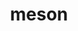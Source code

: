 ---
title: "meson"
layout: cache
categories: [package, develop-2023-05-18]
meta: {"versions": ["1.1.0"], "compilers": ["gcc@=11.1.0", "gcc@=11.3.0", "gcc@=12.1.0", "gcc@=7.3.1", "gcc@=7.5.0"], "oss": ["amzn2", "ubuntu18.04", "ubuntu20.04", "ubuntu22.04"], "platforms": ["linux"], "targets": ["aarch64", "neoverse_n1", "ppc64le", "x86_64_v3"], "stacks": ["aws-ahug", "aws-ahug-aarch64", "aws-isc", "aws-isc-aarch64", "data-vis-sdk", "e4s", "e4s-power", "gpu-tests", "ml-linux-x86_64-cpu", "ml-linux-x86_64-cuda", "ml-linux-x86_64-rocm", "radiuss", "root", "tutorial"], "num_specs": 17, "num_specs_by_stack": {"aws-ahug-aarch64": 2, "root": 17, "aws-isc-aarch64": 2, "aws-ahug": 1, "aws-isc": 1, "radiuss": 1, "e4s-power": 3, "e4s": 3, "gpu-tests": 1, "data-vis-sdk": 4, "tutorial": 2, "ml-linux-x86_64-cpu": 1, "ml-linux-x86_64-cuda": 1, "ml-linux-x86_64-rocm": 1}}
spec_details: [{"hash": "2lnedwmbl47pkk3c5gwj4n4odo5xee3y", "compiler": "gcc@=7.3.1", "versions": ["1.1.0"], "os": "amzn2", "platform": "linux", "target": "aarch64", "variants": ["build_system=python_pip", "patches=0f0b1bd"], "stacks": ["aws-ahug-aarch64", "root", "aws-isc-aarch64"], "size": "-", "tarball": "https://binaries.spack.io/releases/develop-2023-05-18/build_cache/linux-amzn2-aarch64/gcc-7.3.1/meson-1.1.0/linux-amzn2-aarch64-gcc-7.3.1-meson-1.1.0-2lnedwmbl47pkk3c5gwj4n4odo5xee3y.spack"}, {"hash": "27kfpfmt5wsvpj4c3eypyoaftwqown7n", "compiler": "gcc@=7.3.1", "versions": ["1.1.0"], "os": "amzn2", "platform": "linux", "target": "neoverse_n1", "variants": ["build_system=python_pip", "patches=0f0b1bd"], "stacks": ["aws-ahug-aarch64", "root", "aws-isc-aarch64"], "size": "-", "tarball": "https://binaries.spack.io/releases/develop-2023-05-18/build_cache/linux-amzn2-neoverse_n1/gcc-7.3.1/meson-1.1.0/linux-amzn2-neoverse_n1-gcc-7.3.1-meson-1.1.0-27kfpfmt5wsvpj4c3eypyoaftwqown7n.spack"}, {"hash": "j6fatrd7ndtceki5pl75ejejxccyiu4p", "compiler": "gcc@=7.3.1", "versions": ["1.1.0"], "os": "amzn2", "platform": "linux", "target": "x86_64_v3", "variants": ["build_system=python_pip", "patches=0f0b1bd"], "stacks": ["root", "aws-ahug", "aws-isc"], "size": "-", "tarball": "https://binaries.spack.io/releases/develop-2023-05-18/build_cache/linux-amzn2-x86_64_v3/gcc-7.3.1/meson-1.1.0/linux-amzn2-x86_64_v3-gcc-7.3.1-meson-1.1.0-j6fatrd7ndtceki5pl75ejejxccyiu4p.spack"}, {"hash": "vv6p2yd4chzmtgdxntxlp5cxokkophq3", "compiler": "gcc@=7.5.0", "versions": ["1.1.0"], "os": "ubuntu18.04", "platform": "linux", "target": "x86_64_v3", "variants": ["build_system=python_pip", "patches=0f0b1bd"], "stacks": ["root", "radiuss"], "size": "-", "tarball": "https://binaries.spack.io/releases/develop-2023-05-18/build_cache/linux-ubuntu18.04-x86_64_v3/gcc-7.5.0/meson-1.1.0/linux-ubuntu18.04-x86_64_v3-gcc-7.5.0-meson-1.1.0-vv6p2yd4chzmtgdxntxlp5cxokkophq3.spack"}, {"hash": "4qipsb6gznehuuiskvzns63fm34pdeue", "compiler": "gcc@=11.1.0", "versions": ["1.1.0"], "os": "ubuntu20.04", "platform": "linux", "target": "ppc64le", "variants": ["build_system=python_pip", "patches=0f0b1bd"], "stacks": ["root", "e4s-power"], "size": "-", "tarball": "https://binaries.spack.io/releases/develop-2023-05-18/build_cache/linux-ubuntu20.04-ppc64le/gcc-11.1.0/meson-1.1.0/linux-ubuntu20.04-ppc64le-gcc-11.1.0-meson-1.1.0-4qipsb6gznehuuiskvzns63fm34pdeue.spack"}, {"hash": "zqxpvh5qtzwf3tmsfr646up4u3cv7khs", "compiler": "gcc@=11.1.0", "versions": ["1.1.0"], "os": "ubuntu20.04", "platform": "linux", "target": "ppc64le", "variants": ["build_system=python_pip", "patches=0f0b1bd"], "stacks": ["root", "e4s-power"], "size": "-", "tarball": "https://binaries.spack.io/releases/develop-2023-05-18/build_cache/linux-ubuntu20.04-ppc64le/gcc-11.1.0/meson-1.1.0/linux-ubuntu20.04-ppc64le-gcc-11.1.0-meson-1.1.0-zqxpvh5qtzwf3tmsfr646up4u3cv7khs.spack"}, {"hash": "pblkus3xgmy5s6ccsnc2fquctw5rklph", "compiler": "gcc@=11.1.0", "versions": ["1.1.0"], "os": "ubuntu20.04", "platform": "linux", "target": "ppc64le", "variants": ["build_system=python_pip", "patches=0f0b1bd"], "stacks": ["root", "e4s-power"], "size": "-", "tarball": "https://binaries.spack.io/releases/develop-2023-05-18/build_cache/linux-ubuntu20.04-ppc64le/gcc-11.1.0/meson-1.1.0/linux-ubuntu20.04-ppc64le-gcc-11.1.0-meson-1.1.0-pblkus3xgmy5s6ccsnc2fquctw5rklph.spack"}, {"hash": "lpqaiuwx6anukcw4r2sqlc3zzcafxgob", "compiler": "gcc@=11.1.0", "versions": ["1.1.0"], "os": "ubuntu20.04", "platform": "linux", "target": "x86_64_v3", "variants": ["build_system=python_pip", "patches=0f0b1bd"], "stacks": ["e4s", "root", "gpu-tests"], "size": "-", "tarball": "https://binaries.spack.io/releases/develop-2023-05-18/build_cache/linux-ubuntu20.04-x86_64_v3/gcc-11.1.0/meson-1.1.0/linux-ubuntu20.04-x86_64_v3-gcc-11.1.0-meson-1.1.0-lpqaiuwx6anukcw4r2sqlc3zzcafxgob.spack"}, {"hash": "zrxiv3xir4efx7c4zgcqgay27lgkoo3o", "compiler": "gcc@=11.1.0", "versions": ["1.1.0"], "os": "ubuntu20.04", "platform": "linux", "target": "x86_64_v3", "variants": ["build_system=python_pip", "patches=0f0b1bd"], "stacks": ["root", "data-vis-sdk"], "size": "-", "tarball": "https://binaries.spack.io/releases/develop-2023-05-18/build_cache/linux-ubuntu20.04-x86_64_v3/gcc-11.1.0/meson-1.1.0/linux-ubuntu20.04-x86_64_v3-gcc-11.1.0-meson-1.1.0-zrxiv3xir4efx7c4zgcqgay27lgkoo3o.spack"}, {"hash": "fv2wgbn3yejzruouwkijbcqrysruol4t", "compiler": "gcc@=11.1.0", "versions": ["1.1.0"], "os": "ubuntu20.04", "platform": "linux", "target": "x86_64_v3", "variants": ["build_system=python_pip", "patches=0f0b1bd"], "stacks": ["root", "data-vis-sdk"], "size": "-", "tarball": "https://binaries.spack.io/releases/develop-2023-05-18/build_cache/linux-ubuntu20.04-x86_64_v3/gcc-11.1.0/meson-1.1.0/linux-ubuntu20.04-x86_64_v3-gcc-11.1.0-meson-1.1.0-fv2wgbn3yejzruouwkijbcqrysruol4t.spack"}, {"hash": "ldqhf3dc526rercaqzmg2fvkx6on6n6v", "compiler": "gcc@=11.1.0", "versions": ["1.1.0"], "os": "ubuntu20.04", "platform": "linux", "target": "x86_64_v3", "variants": ["build_system=python_pip", "patches=0f0b1bd"], "stacks": ["root", "data-vis-sdk"], "size": "-", "tarball": "https://binaries.spack.io/releases/develop-2023-05-18/build_cache/linux-ubuntu20.04-x86_64_v3/gcc-11.1.0/meson-1.1.0/linux-ubuntu20.04-x86_64_v3-gcc-11.1.0-meson-1.1.0-ldqhf3dc526rercaqzmg2fvkx6on6n6v.spack"}, {"hash": "qkpqoejjiw2t2jeqwgq3dulkhbzie2hy", "compiler": "gcc@=11.1.0", "versions": ["1.1.0"], "os": "ubuntu20.04", "platform": "linux", "target": "x86_64_v3", "variants": ["build_system=python_pip", "patches=0f0b1bd"], "stacks": ["root", "data-vis-sdk"], "size": "-", "tarball": "https://binaries.spack.io/releases/develop-2023-05-18/build_cache/linux-ubuntu20.04-x86_64_v3/gcc-11.1.0/meson-1.1.0/linux-ubuntu20.04-x86_64_v3-gcc-11.1.0-meson-1.1.0-qkpqoejjiw2t2jeqwgq3dulkhbzie2hy.spack"}, {"hash": "ljzrzwnia3yn6gtdknt6t5tkile47toc", "compiler": "gcc@=11.1.0", "versions": ["1.1.0"], "os": "ubuntu20.04", "platform": "linux", "target": "x86_64_v3", "variants": ["build_system=python_pip", "patches=0f0b1bd"], "stacks": ["e4s", "root"], "size": "-", "tarball": "https://binaries.spack.io/releases/develop-2023-05-18/build_cache/linux-ubuntu20.04-x86_64_v3/gcc-11.1.0/meson-1.1.0/linux-ubuntu20.04-x86_64_v3-gcc-11.1.0-meson-1.1.0-ljzrzwnia3yn6gtdknt6t5tkile47toc.spack"}, {"hash": "o2jszf7nwvjausutaj5s57fzmswbq4en", "compiler": "gcc@=11.1.0", "versions": ["1.1.0"], "os": "ubuntu20.04", "platform": "linux", "target": "x86_64_v3", "variants": ["build_system=python_pip", "patches=0f0b1bd"], "stacks": ["e4s", "root"], "size": "-", "tarball": "https://binaries.spack.io/releases/develop-2023-05-18/build_cache/linux-ubuntu20.04-x86_64_v3/gcc-11.1.0/meson-1.1.0/linux-ubuntu20.04-x86_64_v3-gcc-11.1.0-meson-1.1.0-o2jszf7nwvjausutaj5s57fzmswbq4en.spack"}, {"hash": "2gwxhkcbexjwdvt27rjgdy73j6je7fkk", "compiler": "gcc@=11.3.0", "versions": ["1.1.0"], "os": "ubuntu22.04", "platform": "linux", "target": "x86_64_v3", "variants": ["build_system=python_pip", "patches=0f0b1bd"], "stacks": ["root", "tutorial"], "size": "-", "tarball": "https://binaries.spack.io/releases/develop-2023-05-18/build_cache/linux-ubuntu22.04-x86_64_v3/gcc-11.3.0/meson-1.1.0/linux-ubuntu22.04-x86_64_v3-gcc-11.3.0-meson-1.1.0-2gwxhkcbexjwdvt27rjgdy73j6je7fkk.spack"}, {"hash": "6rdcrfayta5p5v62kus3ryreun6coctt", "compiler": "gcc@=11.3.0", "versions": ["1.1.0"], "os": "ubuntu22.04", "platform": "linux", "target": "x86_64_v3", "variants": ["build_system=python_pip", "patches=0f0b1bd"], "stacks": ["root", "ml-linux-x86_64-cpu", "ml-linux-x86_64-cuda", "ml-linux-x86_64-rocm"], "size": "-", "tarball": "https://binaries.spack.io/releases/develop-2023-05-18/build_cache/linux-ubuntu22.04-x86_64_v3/gcc-11.3.0/meson-1.1.0/linux-ubuntu22.04-x86_64_v3-gcc-11.3.0-meson-1.1.0-6rdcrfayta5p5v62kus3ryreun6coctt.spack"}, {"hash": "s5rzruegqu66j5lyclytg3pqsl6qycga", "compiler": "gcc@=12.1.0", "versions": ["1.1.0"], "os": "ubuntu22.04", "platform": "linux", "target": "x86_64_v3", "variants": ["build_system=python_pip", "patches=0f0b1bd"], "stacks": ["root", "tutorial"], "size": "-", "tarball": "https://binaries.spack.io/releases/develop-2023-05-18/build_cache/linux-ubuntu22.04-x86_64_v3/gcc-12.1.0/meson-1.1.0/linux-ubuntu22.04-x86_64_v3-gcc-12.1.0-meson-1.1.0-s5rzruegqu66j5lyclytg3pqsl6qycga.spack"}]
---